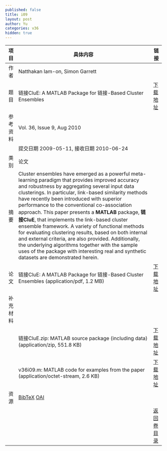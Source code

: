 ```yaml
---
published: false
title: i09
layout: post
author: Yu
categories: v36
hidden: true
---
```


| 项目 | 具体内容 | 链接 |
|---:|---|---|
| 作者 | Natthakan Iam-on, Simon Garrett| |
| 题目 |链接CluE: A MATLAB Package for 链接-Based Cluster Ensembles | [下载地址](http://www.jstatsoft.org/v36/i09/paper) |
| 参考资料 |Vol. 36, Issue 9, Aug 2010 | |
| | 提交日期 2009-05-11, 接收日期 2010-06-24| | 
| 类别 | 论文| |
| 摘要 | Cluster ensembles have emerged as a powerful meta-learning paradigm that provides improved accuracy and robustness by aggregating several input data clusterings. In particular, link-based similarity methods have recently been introduced with superior performance to the conventional co-association approach.  This paper presents a <b>MATLAB</b> package, <b>链接CluE</b>, that implements the link-based cluster ensemble framework. A variety of functional methods for evaluating clustering results, based on both internal and external criteria, are also provided.  Additionally, the underlying algorithms together with the sample uses of the package with interesting real and synthetic datasets are demonstrated herein.| |
| 论文 | 链接CluE: A MATLAB Package for 链接-Based Cluster Ensembles  (application/pdf, 1.2 MB)| [下载地址](http://www.jstatsoft.org/v36/i09/paper) |
| 补充材料 | | |
| |链接CluE.zip: MATLAB source package (including data)  (application/zip, 551.8 KB)|  [下载地址](http://www.jstatsoft.org/v36/i09/supp/1) |
| |v36i09.m: MATLAB code for examples from the paper  (application/octet-stream, 2.6 KB)|  [下载地址](http://www.jstatsoft.org/v36/i09/supp/2) |
| 资源 | [BibTeX](http://www.jstatsoft.org/v36/i09/bibtex) [OAI](http://www.jstatsoft.org/oai?verb=GetRecord&identifier=oai.jstatsoft/v36/i09&prefix=oai_dc)| |
| |  | [返回卷目录]({{site.baseurl}}/volume/v36.html) |